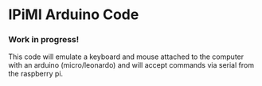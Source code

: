 # IPiMI Arduino Code
### **Work in progress!**
This code will emulate a keyboard and mouse attached to the computer with an arduino (micro/leonardo) and will accept commands via serial from the raspberry pi.